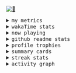 [![🐙](https://hits.seeyoufarm.com/api/count/incr/badge.svg?url=https%3A%2F%2Fgithub.com%2Fktnkk%2Fhit-counter&count_bg=%23070707&title_bg=%23070707&icon=&icon_color=%23E7E7E7&title=visitors&edge_flat=true)](https://hits.seeyoufarm.com)

<details>
  <summary> <samp>my metrics</samp></summary>
  
  <br>
  
 ![🐳](https://github.com/kkhys/kkhys/blob/main/github-metrics.svg)
  
  ***
</details>

<details>
  <summary> <samp>wakaTime stats</samp></summary>
  
  <br>
  
<!--START_SECTION:waka-->
![Code Time](http://img.shields.io/badge/Code%20Time-5%2C854%20hrs%207%20mins-blue)

**🐱 My GitHub Data** 

> 📦 5.4 MB Used in GitHub's Storage 
 > 
> 🏆 509 Contributions in the Year 2025
 > 
> 💼 Opted to Hire
 > 
> 📜 9 Public Repositories 
 > 
> 🔑 24 Private Repositories 
 > 
**I'm a Night 🦉** 

```text
🌞 Morning                9394 commits        ███████░░░░░░░░░░░░░░░░░░   28.25 % 
🌆 Daytime                7120 commits        █████░░░░░░░░░░░░░░░░░░░░   21.41 % 
🌃 Evening                14226 commits       ███████████░░░░░░░░░░░░░░   42.78 % 
🌙 Night                  2514 commits        ██░░░░░░░░░░░░░░░░░░░░░░░   07.56 % 
```
📅 **I'm Most Productive on Sunday** 

```text
Monday                   3968 commits        ███░░░░░░░░░░░░░░░░░░░░░░   11.93 % 
Tuesday                  4540 commits        ███░░░░░░░░░░░░░░░░░░░░░░   13.65 % 
Wednesday                4468 commits        ███░░░░░░░░░░░░░░░░░░░░░░   13.44 % 
Thursday                 4645 commits        ███░░░░░░░░░░░░░░░░░░░░░░   13.97 % 
Friday                   4766 commits        ████░░░░░░░░░░░░░░░░░░░░░   14.33 % 
Saturday                 4980 commits        ████░░░░░░░░░░░░░░░░░░░░░   14.98 % 
Sunday                   5887 commits        ████░░░░░░░░░░░░░░░░░░░░░   17.70 % 
```


📊 **This Week I Spent My Time On** 

```text
🕑︎ Time Zone: Asia/Tokyo

💬 Programming Languages: 
Other                    34 hrs 15 mins      ███████████░░░░░░░░░░░░░░   43.93 % 
TypeScript               20 hrs 51 mins      ███████░░░░░░░░░░░░░░░░░░   26.75 % 
Java                     8 hrs 49 mins       ███░░░░░░░░░░░░░░░░░░░░░░   11.32 % 
Image (svg)              5 hrs 34 mins       ██░░░░░░░░░░░░░░░░░░░░░░░   07.16 % 
MDX                      4 hrs 5 mins        █░░░░░░░░░░░░░░░░░░░░░░░░   05.24 % 

🔥 Editors: 
Chrome                   46 hrs 7 mins       ███████████████░░░░░░░░░░   59.15 % 
IntelliJ IDEA            20 hrs 20 mins      ███████░░░░░░░░░░░░░░░░░░   26.10 % 
WebStorm                 10 hrs 54 mins      ███░░░░░░░░░░░░░░░░░░░░░░   13.99 % 
DataGrip                 35 mins             ░░░░░░░░░░░░░░░░░░░░░░░░░   00.76 % 

💻 Operating System: 
Mac                      77 hrs 58 mins      █████████████████████████   100.00 % 
```


 Last Updated on 2025/02/12 18:54:59 UTC
<!--END_SECTION:waka-->
  
  ***
</details>


<details>
  <summary> <samp>now playing</samp></summary>
  
  <br>
 
 [![🐟](https://spotify-github-profile.vercel.app/api/view?uid=31ryofms4dnv7mrohhepo4c4zgqu&cover_image=true&theme=default&show_offline=false&background_color=121212&bar_color=53b14f&bar_color_cover=false)](https://open.spotify.com/user/31ryofms4dnv7mrohhepo4c4zgqu)
  
  ***
</details>

<details>
  <summary> <samp>github readme stats</samp></summary>
  
  <br>
  
 <p align="left"> 
  <img alt="🐠" src="https://github-readme-stats.vercel.app/api?username=kkhys&count_private=true&show_icons=true&theme=dark&include_all_commits=true" />
  <img alt="🐟" src="https://github-readme-stats.vercel.app/api/top-langs/?username=kkhys&layout=compact&theme=dark&langs_count=10&hide=HTML,CSS,SCSS" />
</p>
  
  ***
</details>

<details>
  <summary> <samp>profile trophies</samp></summary>
  
  <br>
  
  [![🐬](https://github-profile-trophy.vercel.app/?username=kkhys&rank=SECRET,SSS,SS,S,AAA,AA,A&theme=darkhub&row=1&margin-w=10&no-bg=true)](https://github.com/ryo-ma/github-profile-trophy)
  
  ***
</details>

<details>
  <summary> <samp>summary cards</samp></summary>
  
  <br>
  
  ![🐋](https://github-profile-summary-cards.vercel.app/api/cards/profile-details?username=kkhys&theme=github_dark)
  ![🦑](https://github-profile-summary-cards.vercel.app/api/cards/repos-per-language?username=kkhys&theme=github_dark)
  ![🦭](https://github-profile-summary-cards.vercel.app/api/cards/most-commit-language?username=kkhys&theme=github_dark)
  ![🦀](https://github-profile-summary-cards.vercel.app/api/cards/stats?username=kkhys&theme=github_dark)
  ![🦈](https://github-profile-summary-cards.vercel.app/api/cards/productive-time?username=kkhys&theme=github_dark)
  
  ***
</details>

<details>
  <summary> <samp>streak stats</samp></summary>
  
  <br>
  
  [![🐠](http://github-readme-streak-stats.herokuapp.com?user=kkhys&theme=dark)](https://git.io/streak-stats)
  
  ***
</details>

<details>
  <summary> <samp>activity graph</samp></summary>
  
  <br>
  
  [![🐡](https://github-readme-activity-graph.vercel.app/graph?username=kkhys&theme=xcode)](https://github.com/ashutosh00710/github-readme-activity-graph)
  
  ***
</details>
